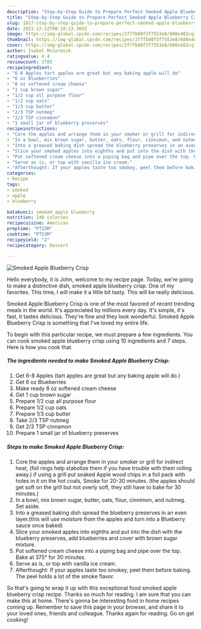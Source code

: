 ```yaml
---
description: "Step-by-Step Guide to Prepare Perfect Smoked Apple Blueberry Crisp"
title: "Step-by-Step Guide to Prepare Perfect Smoked Apple Blueberry Crisp"
slug: 1817-step-by-step-guide-to-prepare-perfect-smoked-apple-blueberry-crisp
date: 2021-12-22T00:18:13.365Z
image: https://img-global.cpcdn.com/recipes/2f7fb08f3f7553e8/680x482cq70/smoked-apple-blueberry-crisp-recipe-main-photo.jpg
thumbnail: https://img-global.cpcdn.com/recipes/2f7fb08f3f7553e8/680x482cq70/smoked-apple-blueberry-crisp-recipe-main-photo.jpg
cover: https://img-global.cpcdn.com/recipes/2f7fb08f3f7553e8/680x482cq70/smoked-apple-blueberry-crisp-recipe-main-photo.jpg
author: Isabel McCormick
ratingvalue: 4.4
reviewcount: 2785
recipeingredient:
- "6-8 Apples tart apples are great but any baking apple will do"
- "6 oz Blueberries"
- "8 oz softened cream cheese"
- "1 cup brown sugar"
- "1/2 cup all purpose flour"
- "1/2 cup oats"
- "1/3 cup butter"
- "2/3 TSP nutmeg"
- "2/3 TSP cinnamon"
- "1 small jar of blueberry preserves"
recipeinstructions:
- "Core the apples and arrange them in your smoker or grill for indirect heat, (foil rings help stabolize them if you have trouble with them rolling away.) if using a grill put soaked Apple wood chips in a foil pack with holes in it on the hot coals, Smoke for 20-30 minutes. (the apples should get soft on the grill but not overly soft, they still have to bake for 30 minutes.)"
- "In a bowl, mix brown sugar, butter, oats, flour, cinnimon, and nutmeg. Set aside."
- "Into a greased baking dish spread the blueberry preserves in an even layer.(this will use moisture from the apples and turn into a Blueberry sauce once baked)"
- "Slice your smoked apples into eighths and put into the dish with the blueberry preserves, add blueberries and cover with brown sugar mixture."
- "Put softened cream cheese into a piping bag and pipe over the top. Bake at 375° for 30 minutes."
- "Serve as is, or top with vanilla ice cream."
- "Afterthought: If your apples taste too smokey, peel them before baking. The peel holds a lot of the smoke flavor."
categories:
- Recipe
tags:
- smoked
- apple
- blueberry

katakunci: smoked apple blueberry 
nutrition: 246 calories
recipecuisine: American
preptime: "PT15M"
cooktime: "PT53M"
recipeyield: "2"
recipecategory: Dessert

---
```



![Smoked Apple Blueberry Crisp](https://img-global.cpcdn.com/recipes/2f7fb08f3f7553e8/680x482cq70/smoked-apple-blueberry-crisp-recipe-main-photo.jpg)

Hello everybody, it is John, welcome to my recipe page. Today, we're going to make a distinctive dish, smoked apple blueberry crisp. One of my favorites. This time, I will make it a little bit tasty. This will be really delicious.

Smoked Apple Blueberry Crisp is one of the most favored of recent trending meals in the world. It's appreciated by millions every day. It's simple, it's fast, it tastes delicious. They're fine and they look wonderful. Smoked Apple Blueberry Crisp is something that I've loved my entire life.




To begin with this particular recipe, we must prepare a few ingredients. You can cook smoked apple blueberry crisp using 10 ingredients and 7 steps. Here is how you cook that.

<!--inarticleads1-->

##### The ingredients needed to make Smoked Apple Blueberry Crisp:

1. Get 6-8 Apples (tart apples are great but any baking apple will do.)
1. Get 6 oz Blueberries
1. Make ready 8 oz softened cream cheese
1. Get 1 cup brown sugar
1. Prepare 1/2 cup all purpose flour
1. Prepare 1/2 cup oats
1. Prepare 1/3 cup butter
1. Take 2/3 TSP nutmeg
1. Get 2/3 TSP cinnamon
1. Prepare 1 small jar of blueberry preserves




<!--inarticleads2-->

##### Steps to make Smoked Apple Blueberry Crisp:

1. Core the apples and arrange them in your smoker or grill for indirect heat, (foil rings help stabolize them if you have trouble with them rolling away.) if using a grill put soaked Apple wood chips in a foil pack with holes in it on the hot coals, Smoke for 20-30 minutes. (the apples should get soft on the grill but not overly soft, they still have to bake for 30 minutes.)
1. In a bowl, mix brown sugar, butter, oats, flour, cinnimon, and nutmeg. Set aside.
1. Into a greased baking dish spread the blueberry preserves in an even layer.(this will use moisture from the apples and turn into a Blueberry sauce once baked)
1. Slice your smoked apples into eighths and put into the dish with the blueberry preserves, add blueberries and cover with brown sugar mixture.
1. Put softened cream cheese into a piping bag and pipe over the top. Bake at 375° for 30 minutes.
1. Serve as is, or top with vanilla ice cream.
1. Afterthought: If your apples taste too smokey, peel them before baking. The peel holds a lot of the smoke flavor.




So that's going to wrap it up with this exceptional food smoked apple blueberry crisp recipe. Thanks so much for reading. I am sure that you can make this at home. There's gonna be interesting food in home recipes coming up. Remember to save this page in your browser, and share it to your loved ones, friends and colleague. Thanks again for reading. Go on get cooking!

